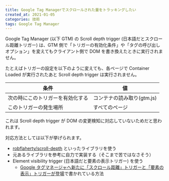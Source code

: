 ```yaml
---
title: Google Tag Managerでスクロールされた量をトラッキングしたい
created_at: 2021-01-05
categories: 技術
tags: Google Tag Manager
---
```


Google Tag Manager (以下 GTM) の Scroll depth trigger (日本語だとスクロール距離トリガー) は、GTM 側で「トリガーの有効化条件」や「タグの呼び出しオプション」を変えてもクライアント側で DOM を書き換えたときに実行されません。

たとえばトリガーの設定を以下のように変えても、各ページで Container Loaded が実行されたあと Scroll depth trigger は実行されません。

| 条件                             | 値                         |
| -------------------------------- | -------------------------- |
| 次の時にこのトリガーを有効化する | コンテナの読み取り(gtm.js) |
| このトリガーの発生場所           | すべてのページ             |

これは Scroll depth trigger が DOM の変更検知に対応していないためだと思われます。

対応方法としては以下が挙げられます。

- [robflaherty/scroll-depth](https://github.com/robflaherty/scroll-depth/tree/next) といったライブラリを使う
- 元あるライブラリを参考に自力で実装する（そこまで苦ではなさそう）
- Element visibility trigger (日本語だと要素の表示トリガー) を使う
  - [Google タグマネージャへ新たに「スクロール距離」トリガーと「要素の表示」トリガーが登場](https://ayudante.jp/column/2017-10-24/13-04/)で書かれている方法
